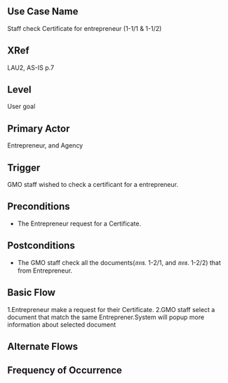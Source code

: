 Use Case Name
-------------
Staff check Certificate for entrepreneur (1-1/1 & 1-1/2)

XRef
----
LAU2, AS-IS p.7

Level
-----
User goal

Primary Actor
-------------
Entrepreneur, and Agency

Trigger
-------
GMO staff wished to check a certificant for a entrepreneur.

Preconditions
-------------
* The Entrepreneur request for a Certificate.

Postconditions
--------------
* The GMO staff check all the documents(สทช. 1-2/1, and สทช. 1-2/2) that from Entrepreneur.

Basic Flow
----------
1.Entrepreneur make a request for their Certificate.
2.GMO staff select a document that match the same Entreprener.System will popup more information about selected document

Alternate Flows
---------------


Frequency of Occurrence
-----------------------

